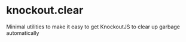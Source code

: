 # knockout.clear
Minimal utilities to make it easy to get KnockoutJS to clear up garbage automatically
